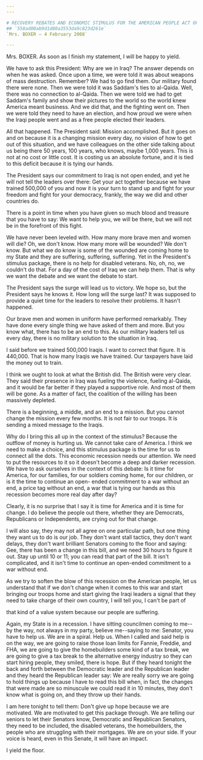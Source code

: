 ```yaml
---
---

# RECOVERY REBATES AND ECONOMIC STIMULUS FOR THE AMERICAN PEOPLE ACT OF
## `558ad00ab9d1d80a3553da9c823d261e`
`Mrs. BOXER — 4 February 2008`

---
```



Mrs. BOXER. As soon as I finish my statement, I will be happy to 
yield.

We have to ask this President: Why are we in Iraq? The answer depends 
on when he was asked. Once upon a time, we were told it was about 
weapons of mass destruction. Remember? We had to go find them. Our 
military found there were none. Then we were told it was Saddam's ties 
to al-Qaida. Well, there was no connection to al-Qaida. Then we were 
told we had to get Saddam's family and show their pictures to the world 
so the world knew America meant business. And we did that, and the 
fighting went on. Then we were told they need to have an election, and 
how proud we were when the Iraqi people went and as a free people 
elected their leaders.

All that happened. The President said: Mission accomplished. But it 
goes on and on because it is a changing mission every day, no vision of 
how to get out of this situation, and we have colleagues on the other 
side talking about us being there 50 years, 100 years, who knows, maybe 
1,000 years. This is not at no cost or little cost. It is costing us an 
absolute fortune, and it is tied to this deficit because it is tying 
our hands.

The President says our commitment to Iraq is not open ended, and yet 
he will not tell the leaders over there: Get your act together because 
we have trained 500,000 of you and now it is your turn to stand up and 
fight for your freedom and fight for your democracy, frankly, the way 
we did and other countries do.

There is a point in time when you have given so much blood and 
treasure that you have to say: We want to help you, we will be there, 
but we will not be in the forefront of this fight.

We have never been leveled with. How many more brave men and women 
will die? Oh, we don't know. How many more will be wounded? We don't 
know. But what we do know is some of the wounded are coming home to my 
State and they are suffering, suffering, suffering. Yet in the 
President's stimulus package, there is no help for disabled veterans. 
No, oh, no, we couldn't do that. For a day of the cost of Iraq we can 
help them. That is why we want the debate and we want the debate to 
start.

The President says the surge will lead us to victory. We hope so, but 
the President says he knows it. How long will the surge last? It was 
supposed to provide a quiet time for the leaders to resolve their 
problems. It hasn't happened.

Our brave men and women in uniform have performed remarkably. They 
have done every single thing we have asked of them and more. But you 
know what, there has to be an end to this. As our military leaders tell 
us every day, there is no military solution to the situation in Iraq.

I said before we trained 500,000 Iraqis. I want to correct that 
figure. It is 440,000. That is how many Iraqis we have trained. Our 
taxpayers have laid the money out to train.

I think we ought to look at what the British did. The British were 
very clear. They said their presence in Iraq was fueling the violence, 
fueling al-Qaida, and it would be far better if they played a 
supportive role. And most of them will be gone. As a matter of fact, 
the coalition of the willing has been massively depleted.

There is a beginning, a middle, and an end to a mission. But you 
cannot change the mission every few months. It is not fair to our 
troops. It is sending a mixed message to the Iraqis.

Why do I bring this all up in the context of the stimulus? Because 
the outflow of money is hurting us. We cannot take care of America. I 
think we need to make a choice, and this stimulus package is the time 
for us to connect all the dots. This economic recession needs our 
attention. We need to put the resources to it so it doesn't become a 
deep and darker recession. We have to ask ourselves in the context of 
this debate: Is it time for America, for our families, for our soldiers 
coming home, for our children, or is it the time to continue an open-
ended commitment to a war without an end, a price tag without an end, a 
war that is tying our hands as this recession becomes more real day 
after day?

Clearly, it is no surprise that I say it is time for America and it 
is time for change. I do believe the people out there, whether they are 
Democrats, Republicans or Independents, are crying out for that change.

I will also say, they may not all agree on one particular path, but 
one thing they want us to do is our job. They don't want stall tactics, 
they don't want delays, they don't want brilliant Senators coming to 
the floor and saying: Gee, there has been a change in this bill, and we 
need 30 hours to figure it out. Stay up until 10 or 11; you can read 
that part of the bill. It isn't complicated, and it isn't time to 
continue an open-ended commitment to a war without end.

As we try to soften the blow of this recession on the American 
people, let us understand that if we don't change when it comes to this 
war and start bringing our troops home and start giving the Iraqi 
leaders a signal that they need to take charge of their own country, I 
will tell you, I can't be part of


that kind of a value system because our people are suffering.


Again, my State is in a recession. I have sitting councilmen coming 
to me--by the way, not always in my party, believe me--saying to me: 
Senator, you have to help us. We are in a spiral. Help us. When I 
called and said help is on the way, we are going to raise those loan 
limits for Fannie, Freddie, and FHA, we are going to give the 
homebuilders some kind of a tax break, we are going to give a tax break 
to the alternative energy industry so they can start hiring people, 
they smiled, there is hope. But if they heard tonight the back and 
forth between the Democratic leader and the Republican leader and they 
heard the Republican leader say: We are really sorry we are going to 
hold things up because I have to read this bill when, in fact, the 
changes that were made are so minuscule we could read it in 10 minutes, 
they don't know what is going on, and they throw up their hands.

I am here tonight to tell them: Don't give up hope because we are 
motivated. We are motivated to get this package through. We are telling 
our seniors to let their Senators know, Democratic and Republican 
Senators, they need to be included, the disabled veterans, the 
homebuilders, the people who are struggling with their mortgages. We 
are on your side. If your voice is heard, even in this Senate, it will 
have an impact.

I yield the floor.